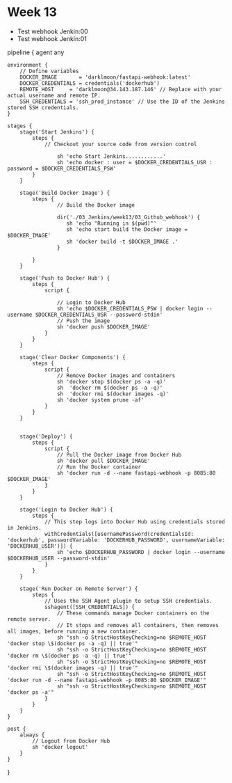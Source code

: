 # Week 13
- Test webhook Jenkin:00
- Test webhook Jenkin:01

pipeline {
    agent any

    environment {
        // Define variables
        DOCKER_IMAGE       = 'darklmoon/fastapi-webhook:latest'
        DOCKER_CREDENTIALS = credentials('dockerhub')
        REMOTE_HOST     = 'darklmoon@34.143.187.146' // Replace with your actual username and remote IP.
        SSH_CREDENTIALS = 'ssh_prod_instance' // Use the ID of the Jenkins stored SSH credentials.
    }

    stages {
        stage('Start Jenkins') {
            steps {
                // Checkout your source code from version control
             
                    sh 'echo Start Jenkins............'
                    sh 'echo docker : user = $DOCKER_CREDENTIALS_USR : password = $DOCKER_CREDENTIALS_PSW'
            }
        }

        stage('Build Docker Image') {
            steps {
                    // Build the Docker image
                    
                    dir('./03_Jenkins/week13/03_Github_webhook') {
                       sh 'echo "Running in $(pwd)"'
                       sh 'echo start build the Docker image = $DOCKER_IMAGE'
                       sh 'docker build -t $DOCKER_IMAGE .'
                    }   
                  
            }
        }

        stage('Push to Docker Hub') {
            steps {
                script {
                    
                    // Login to Docker Hub
                    sh 'echo $DOCKER_CREDENTIALS_PSW | docker login --username $DOCKER_CREDENTIALS_USR --password-stdin'
                    // Push the image
                    sh 'docker push $DOCKER_IMAGE'
                }
            }
        }

        stage('Clear Docker Components') {
            steps {
                script {
                    // Remove Docker images and containers
                    sh 'docker stop $(docker ps -a -q)'  
                    sh  'docker rm $(docker ps -a -q)' 
                    sh  'docker rmi $(docker images -q)'
                    sh 'docker system prune -af'
                }
            }
        }


        stage('Deploy') {
            steps {
                script {
                    // Pull the Docker image from Docker Hub
                    sh 'docker pull $DOCKER_IMAGE'
                    // Run the Docker container
                    sh 'docker run -d --name fastapi-webhook -p 8085:80 $DOCKER_IMAGE'
                }
            }
        }

        stage('Login to Docker Hub') {
            steps {
                // This step logs into Docker Hub using credentials stored in Jenkins.
                withCredentials([usernamePassword(credentialsId: 'dockerhub', passwordVariable: 'DOCKERHUB_PASSWORD', usernameVariable: 'DOCKERHUB_USER')]) {
                    sh 'echo $DOCKERHUB_PASSWORD | docker login --username $DOCKERHUB_USER --password-stdin'
                }
            }
        }

        stage('Run Docker on Remote Server') {
            steps {
                // Uses the SSH Agent plugin to setup SSH credentials.
                sshagent([SSH_CREDENTIALS]) {
                    // These commands manage Docker containers on the remote server.
                    // It stops and removes all containers, then removes all images, before running a new container.
                    sh "ssh -o StrictHostKeyChecking=no $REMOTE_HOST 'docker stop \$(docker ps -a -q) || true'"
                    sh "ssh -o StrictHostKeyChecking=no $REMOTE_HOST 'docker rm \$(docker ps -a -q) || true'"
                    sh "ssh -o StrictHostKeyChecking=no $REMOTE_HOST 'docker rmi \$(docker images -q) || true'"
                    sh "ssh -o StrictHostKeyChecking=no $REMOTE_HOST 'docker run -d --name fastapi-webhook -p 8085:80 $DOCKER_IMAGE'"
                    sh "ssh -o StrictHostKeyChecking=no $REMOTE_HOST 'docker ps -a'"
                }
            }
        }
    }

    post {
        always {
            // Logout from Docker Hub
            sh 'docker logout'
        }
    }
}
